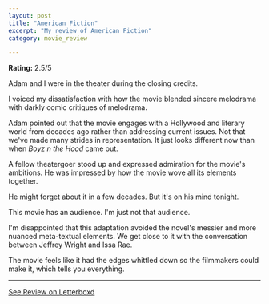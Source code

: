 ```yaml
---
layout: post
title: "American Fiction"
excerpt: "My review of American Fiction"
category: movie_review

---
```


**Rating:** 2.5/5

Adam and I were in the theater during the closing credits.

I voiced my dissatisfaction with how the movie blended sincere melodrama with darkly comic critiques of melodrama.

Adam pointed out that the movie engages with a Hollywood and literary world from decades ago rather than addressing current issues. Not that we've made many strides in representation. It just looks different now than when <i>Boyz n the Hood</i> came out.

A fellow theatergoer stood up and expressed admiration for the movie's ambitions. He was impressed by how the movie wove all its elements together.

He might forget about it in a few decades. But it's on his mind tonight.

This movie has an audience. I'm just not that audience.

I'm disappointed that this adaptation avoided the novel's messier and more nuanced meta-textual elements. We get close to it with the conversation between Jeffrey Wright and Issa Rae.

The movie feels like it had the edges whittled down so the filmmakers could make it, which tells you everything.

<hr>

[See Review on Letterboxd](https://boxd.it/5C7DKN)

